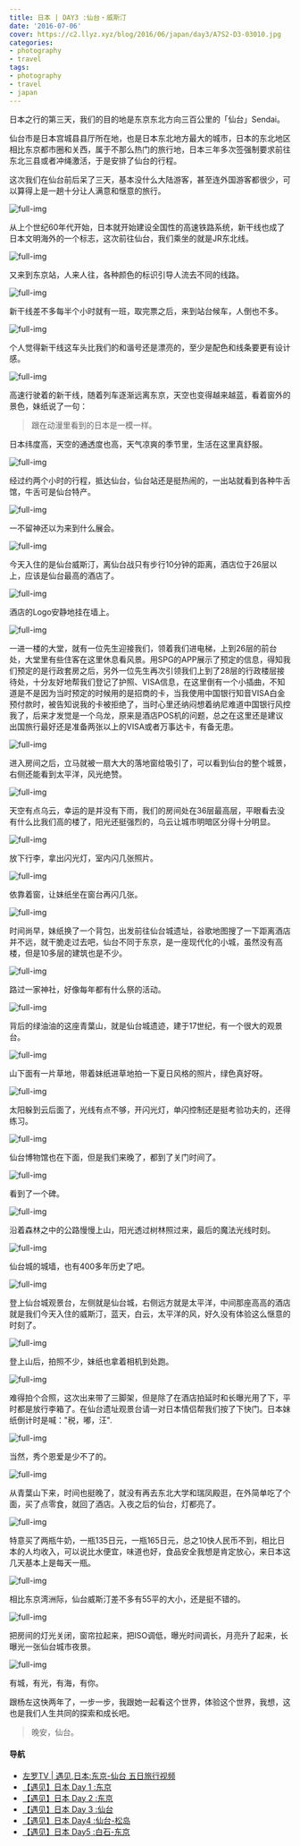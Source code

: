 ```yaml
---
title: 日本 | DAY3 :仙台・威斯汀
date: '2016-07-06'
cover: https://c2.llyz.xyz/blog/2016/06/japan/day3/A7S2-D3-03010.jpg
categories:
- photography
- travel
tags:
- photography
- travel
- japan
---
```


日本之行的第三天，我们的目的地是东京东北方向三百公里的「仙台」Sendai。

仙台市是日本宫城县县厅所在地，也是日本东北地方最大的城市，日本的东北地区相比东京都市圈和关西，属于不那么热门的旅行地，日本三年多次签强制要求前往东北三县或者冲绳激活，于是安排了仙台的行程。

这次我们在仙台前后呆了三天，基本没什么大陆游客，甚至连外国游客都很少，可以算得上是一趟十分让人满意和惬意的旅行。

![full-img](https://c2.llyz.xyz/blog/2016/06/japan/day3/A7S2-D3-02416.jpg)

从上个世纪60年代开始，日本就开始建设全国性的高速铁路系统，新干线也成了日本文明海外的一个标志，这次前往仙台，我们乘坐的就是JR东北线。

![full-img](https://c2.llyz.xyz/blog/2016/06/japan/day3/A7S2-D3-02407.jpg)

又来到东京站，人来人往，各种颜色的标识引导人流去不同的线路。

![full-img](https://c2.llyz.xyz/blog/2016/06/japan/day3/A7S2-D3-02425.jpg)

新干线差不多每半个小时就有一班，取完票之后，来到站台候车，人倒也不多。

![full-img](https://c2.llyz.xyz/blog/2016/06/japan/day3/A7S2-D3-02438.jpg)

个人觉得新干线这车头比我们的和谐号还是漂亮的，至少是配色和线条要更有设计感。

![full-img](https://c2.llyz.xyz/blog/2016/06/japan/day3/A7S2-D3-02452.jpg)

高速行驶着的新干线，随着列车逐渐远离东京，天空也变得越来越蓝，看着窗外的景色，妹纸说了一句：

> 跟在动漫里看到的日本是一模一样。

日本纬度高，天空的通透度也高，天气凉爽的季节里，生活在这里真舒服。

![full-img](https://c2.llyz.xyz/blog/2016/06/japan/day3/A7S2-D3-02491.jpg)

经过约两个小时的行程，抵达仙台，仙台站还是挺热闹的，一出站就看到各种牛舌馆，牛舌可是仙台特产。

![full-img](https://c2.llyz.xyz/blog/2016/06/japan/day3/A7S2-D3-02492.jpg)

一不留神还以为来到什么展会。

![full-img](https://c2.llyz.xyz/blog/2016/06/japan/day3/A7S2-D3-02499.jpg)

今天入住的是仙台威斯汀，离仙台战只有步行10分钟的距离，酒店位于26层以上，应该是仙台最高的酒店了。

![full-img](https://c2.llyz.xyz/blog/2016/06/japan/day3/A7S2-D3-02508.jpg)

酒店的Logo安静地挂在墙上。

![full-img](https://c2.llyz.xyz/blog/2016/06/japan/day3/A7S2-D3-02514.jpg)

一进一楼的大堂，就有一位先生迎接我们，领着我们进电梯，上到26层的前台处，大堂里有些住客在这里休息看风景。用SPG的APP展示了预定的信息，得知我们预定的是行政套房之后，另外一位先生再次引领我们上到了28层的行政楼层接待处，十分友好地帮我们登记了护照、VISA信息，在这里倒有一个小插曲，不知道是不是因为当时预定的时候用的是招商的卡，当我使用中国银行知音VISA白金预付款时，被告知说我的卡被拒绝了，当时心里还纳闷想着纳尼难道中国银行风控我了，后来才发觉是一个乌龙，原来是酒店POS机的问题，总之在这里还是建议出国旅行最好还是准备两张以上的VISA或者万事达卡，有备无患。

![full-img](https://c2.llyz.xyz/blog/2016/06/japan/day3/A7S2-D3-02524.jpg)

进入房间之后，立马就被一扇大大的落地窗给吸引了，可以看到仙台的整个城景，右侧还能看到太平洋，风光绝赞。

![full-img](https://c2.llyz.xyz/blog/2016/06/japan/day3/A7S2-D3-02657.jpg)

天空有点乌云，幸运的是并没有下雨，我们的房间处在36层最高层，平眼看去没有什么比我们高的楼了，阳光还挺强烈的，乌云让城市明暗区分得十分明显。

![full-img](https://c2.llyz.xyz/blog/2016/06/japan/day3/A7S2-D3-02564.jpg)

放下行李，拿出闪光灯，室内闪几张照片。

![full-img](https://c2.llyz.xyz/blog/2016/06/japan/day3/A7S2-D3-02588.jpg)

依靠着窗，让妹纸坐在窗台再闪几张。

![full-img](https://c2.llyz.xyz/blog/2016/06/japan/day3/A7S2-D3-02689.jpg)

时间尚早，妹纸换了一个背包，出发前往仙台城遗址，谷歌地图搜了一下距离酒店并不远，就干脆走过去吧，仙台不同于东京，是一座现代化的小城，虽然没有高楼，但是10多层的建筑也是不少。

![full-img](https://c2.llyz.xyz/blog/2016/06/japan/day3/A7S2-D3-02681.jpg)

路过一家神社，好像每年都有什么祭的活动。

![full-img](https://c2.llyz.xyz/blog/2016/06/japan/day3/A7S2-D3-02710.jpg)

背后的绿油油的这座青葉山，就是仙台城遗迹，建于17世纪，有一个很大的观景台。

![full-img](https://c2.llyz.xyz/blog/2016/06/japan/day3/A7S2-D3-02722.jpg)

山下面有一片草地，带着妹纸进草地拍一下夏日风格的照片，绿色真好呀。

![full-img](https://c2.llyz.xyz/blog/2016/06/japan/day3/A7S2-D3-02746.jpg)

太阳躲到云后面了，光线有点不够，开闪光灯，单闪控制还是挺考验功夫的，还得练习。

![full-img](https://c2.llyz.xyz/blog/2016/06/japan/day3/A7S2-D3-02813.jpg)

仙台博物馆也在下面，但是我们来晚了，都到了关门时间了。

![full-img](https://c2.llyz.xyz/blog/2016/06/japan/day3/A7S2-D3-02821.jpg)

看到了一个碑。

![full-img](https://c2.llyz.xyz/blog/2016/06/japan/day3/A7S2-D3-02880.jpg)

沿着森林之中的公路慢慢上山，阳光透过树林照过来，最后的魔法光线时刻。

![full-img](https://c2.llyz.xyz/blog/2016/06/japan/day3/A7S2-D3-02888.jpg)

仙台城的城墙，也有400多年历史了吧。

![full-img](https://c2.llyz.xyz/blog/2016/06/japan/day3/A7S2-D3-02927.jpg)

登上仙台城观景台，左侧就是仙台城，右侧远方就是太平洋，中间那座高高的酒店就是我们今天入住的威斯汀，蓝天，白云，太平洋的风，好久没有体验这么惬意的时刻了。

![full-img](https://c2.llyz.xyz/blog/2016/06/japan/day3/A7S2-D3-02941.jpg)

登上山后，拍照不少，妹纸也拿着相机到处跑。

![full-img](https://c2.llyz.xyz/blog/2016/06/japan/day3/A7S2-D3-02946.jpg)

难得拍个合照，这次出来带了三脚架，但是除了在酒店拍延时和长曝光用了下，平时都是放行李箱了。在仙台遗址观景台请一对日本情侣帮我们按了下快门。日本妹纸倒计时是喊："税，嘟，汪".

![full-img](https://c2.llyz.xyz/blog/2016/06/japan/day3/A7S2-D3-02947.jpg)

当然，秀个恩爱是少不了的。

![full-img](https://c2.llyz.xyz/blog/2016/06/japan/day3/A7S2-D3-03038.jpg)

从青葉山下来，时间也挺晚了，就没有再去东北大学和瑞凤殿逛，在外简单吃了个面，买了点零食，就回了酒店。入夜之后的仙台，灯都亮了。

![full-img](https://c2.llyz.xyz/blog/2016/06/japan/day3/A7S2-D3-03084.jpg)

特意买了两瓶牛奶，一瓶135日元，一瓶165日元，总之10快人民币不到，相比日本的人均收入，可以说比水便宜，味道也好，食品安全我想是肯定放心，来日本这几天基本上是每天一瓶。

![full-img](https://c2.llyz.xyz/blog/2016/06/japan/day3/A7S2-D3-03062.jpg)

相比东京湾洲际，仙台威斯汀差不多有55平的大小，还是挺不错的。

![full-img](https://c2.llyz.xyz/blog/2016/06/japan/day3/A7S2-D3-03079.jpg)

把房间的灯光关闭，窗帘拉起来，把ISO调低，曝光时间调长，月亮升了起来，长曝光一张仙台城市夜景。

![full-img](https://c2.llyz.xyz/blog/2016/06/japan/day3/A7S2-D3-03010.jpg)

有城，有光，有海，有你。

跟杨左这快两年了，一步一步，我跟她一起看这个世界，体验这个世界，我想，这也是我们人生共同的探索和成长吧。

> 晚安，仙台。

#### 导航

- [左罗TV | 遇见,日本:东京-仙台 五日旅行视频](https://luolei.org/zuoluotv-travel-in-japan/)
- [【遇见】日本 Day 1 :东京](https://luolei.org/meet-in-japan-day-1/)
- [【遇见】日本 Day 2 :东京](https://luolei.org/meet-in-japan-day-2/)
- [【遇见】日本 Day 3 :仙台](https://luolei.org/meet-in-japan-day-3/)
- [【遇见】日本 Day4 :仙台-松岛](https://luolei.org/meet-in-japan-day-4/)
- [【遇见】日本 Day5 :白石-东京](https://luolei.org/meet-in-japan-day-5/)
